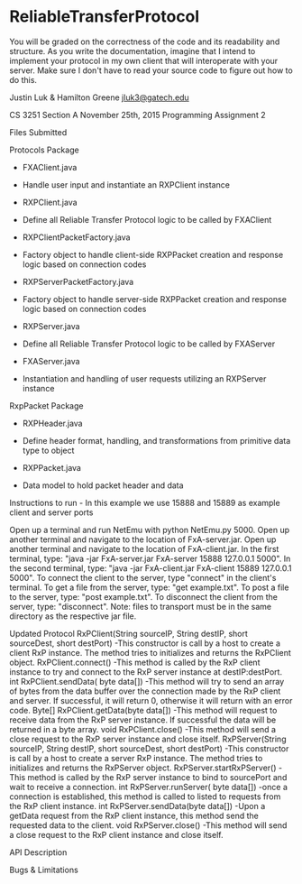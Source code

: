 # ReliableTransferProtocol

You will be graded on the correctness of the code and its readability and structure.
As you write the documentation, imagine that I intend to implement your protocol in my own client that will interoperate with your server.
Make sure I don't have to read your source code to figure out how to do this.

Justin Luk & Hamilton Greene
jluk3@gatech.edu

CS 3251 Section A
November 25th, 2015
Programming Assignment 2

Files Submitted

Protocols Package
* FXAClient.java
- Handle user input and instantiate an RXPClient instance

* RXPClient.java
- Define all Reliable Transfer Protocol logic to be called by FXAClient

* RXPClientPacketFactory.java
- Factory object to handle client-side RXPPacket creation and response logic based on connection codes

* RXPServerPacketFactory.java
- Factory object to handle server-side RXPPacket creation and response logic based on connection codes

* RXPServer.java
- Define all Reliable Transfer Protocol logic to be called by FXAServer

* FXAServer.java
- Instantiation and handling of user requests utilizing an RXPServer instance

RxpPacket Package
* RXPHeader.java
- Define header format, handling, and transformations from primitive data type to object

* RXPPacket.java
- Data model to hold packet header and data

Instructions to run - In this example we use 15888 and 15889 as example client and server ports

Open up a terminal and run NetEmu with python NetEmu.py 5000. 
Open up another terminal and navigate to the location of FxA-server.jar. 
Open up another terminal and navigate to the location of FxA-client.jar. 
In the first terminal, type: "java -jar FxA-server.jar FxA-server 15888 127.0.0.1 5000". 
In the second terminal, type: "java -jar FxA-client.jar FxA-client 15889 127.0.0.1 5000". 
To connect the client to the server, type "connect" in the client's terminal. 
To get a file from the server, type: "get example.txt". 
To post a file to the server, type: "post example.txt". To disconnect the client from the server, type: "disconnect".
Note: files to transport must be in the same directory as the respective jar file.

Updated Protocol
RxPClient(String sourceIP, String destIP, short sourceDest, short destPort)
-This constructor is call by a host to create a client RxP instance. The method tries to initializes and returns the RxPClient object.
RxPClient.connect()
-This method is called by the RxP client instance to try and connect to the RxP server instance at destIP:destPort.
int RxPClient.sendData( byte data[])
-This method will try to send an array of bytes from the data buffer over the connection made by the RxP client and server. If successful, it will return 0, otherwise it will return with an error code.
Byte[] RxPClient.getData(byte data[])
-This method will request to receive data from the RxP server instance. If successful the data will be returned in a byte array.
void RxPClient.close()
-This method will send a close request to the RxP server instance and close itself.
RxPServer(String sourceIP, String destIP, short sourceDest, short destPort)
-This constructor is call by a host to create a server RxP instance. The method tries to initializes and returns the RxPServer object.
RxPServer.startRxPServer()
-This method is called by the RxP server instance to bind to sourcePort and wait to receive a connection.
int RxPServer.runServer( byte data[])
-once a connection is established, this method is called to listed to requests from the RxP client instance.
int RxPServer.sendData(byte data[])
-Upon a getData request from the RxP client instance, this method send the requested data to the client.
void RxPServer.close()
-This method will send a close request to the RxP client instance and close itself.

API Description

Bugs & Limitations